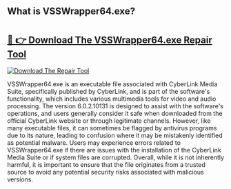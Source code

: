 ## What is VSSWrapper64.exe? 

# <h2><a href="https://exedetect.com/download.php?VSSWrapper64.exe">🔗 👉 Download The VSSWrapper64.exe Repair Tool</a></h2>

[![Download The Repair Tool](https://exedetect.com/download-button.jpg)](https://exedetect.com/download.php?VSSWrapper64.exe)

VSSWrapper64.exe is an executable file associated with CyberLink Media Suite, specifically published by CyberLink, and is part of the software's functionality, which includes various multimedia tools for video and audio processing. The version 6.0.2.10131 is designed to assist with the software's operations, and users generally consider it safe when downloaded from the official CyberLink website or through legitimate channels. However, like many executable files, it can sometimes be flagged by antivirus programs due to its nature, leading to confusion where it may be mistakenly identified as potential malware. Users may experience errors related to VSSWrapper64.exe if there are issues with the installation of the CyberLink Media Suite or if system files are corrupted. Overall, while it is not inherently harmful, it is important to ensure that the file originates from a trusted source to avoid any potential security risks associated with malicious versions.